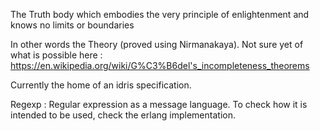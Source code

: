 The Truth body which embodies the very principle of enlightenment and knows no limits or boundaries

In other words the Theory (proved using Nirmanakaya).
Not sure yet of what is possible here : https://en.wikipedia.org/wiki/G%C3%B6del's_incompleteness_theorems

Currently the home of an idris specification.

Regexp : Regular expression as a message language. To check how it is intended to be used, check the erlang implementation.
